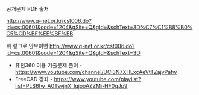 공개문제 PDF 출처

http://www.q-net.or.kr/cst006.do?id=cst00601&code=1204&gSite=Q&gId=&schText=3D%C7%C1%B8%B0%C5%CD%BF%EE%BF%EB

위 링크로 안보이면
http://www.q-net.or.kr/cst006.do?id=cst00601&code=1204&gSite=Q&gId=&schText=3D



* 퓨전360 이용 기출문제 풀이 - https://www.youtube.com/channel/UCl3N7XHLxcAeVtTZajvPatw
* FreeCAD 강좌 - https://www.youtube.com/playlist?list=PLS6tw_A0TsvjnX_lqjooAZZMi-HF0qJp9
